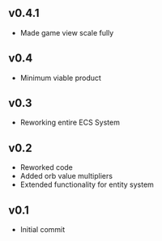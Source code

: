 ## v0.4.1
- Made game view scale fully

## v0.4
- Minimum viable product

## v0.3
- Reworking entire ECS System

## v0.2
- Reworked code
- Added orb value multipliers
- Extended functionality for entity system

## v0.1
- Initial commit